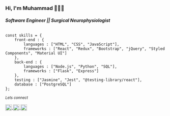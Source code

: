 ### Hi, I'm Muhammad 👨🏻‍💻


###### **Software Engineer || Surgical Neurophysiologist**

```
const skills = {
    front-end : {
        languages : ["HTML", "CSS", "JavaScript"],
        frameworks : ["React", "Redux", "Bootstrap", "jQuery", "Styled Components", "Material UI"]
    },
    back-end : {
        languages : ["Node.js", "Python", "SQL"],
        frameworks : ["Flask", "Express"]
    },
    testing : ["Jasmine", "Jest", "@testing-library/react"],
    database : ["PostgreSQL"]
};
```

<small>*Lets connect*</small>
<p align="left">
    <a href="https://twitter.com/mahdimq" target="_blank">
        <img align="center" src="https://cdn.jsdelivr.net/npm/simple-icons@3.0.1/icons/twitter.svg" alt="muhammad" height="20" width="20" />
    </a>
    <a href="https://linkedin.com/in/muhammad-qadir" target="_blank">
        <img align="center" src="https://cdn.jsdelivr.net/npm/simple-icons@3.0.1/icons/linkedin.svg" alt="muhammad" height="20" width="20" />
    </a>
    <a href="https://www.facebook.com/mahdi.qadir" target="_blank">
    <img align="center" src="https://cdn.jsdelivr.net/npm/simple-icons@3.0.1/icons/facebook.svg" alt="muhammad" height="20" width="20" />
    </a>
</p>



<!--
Here are some ideas to get you started:

- 🔭 I’m currently working on ...
- 🌱 I’m currently learning ...
- 👯 I’m looking to collaborate on ...
- 🤔 I’m looking for help with ...
- 💬 Ask me about ...
- 📫 How to reach me: ...
- 😄 Pronouns: ...
- ⚡ Fun fact: ...
-->